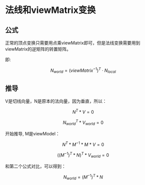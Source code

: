 # 法线和viewMatrix变换

## 公式
正常的顶点变换只需要用点乘viewMatrix即可，但是法线变换需要用到viewMatrix的逆矩阵的转置矩阵。

即:

$$N_{world} = (viewMatrix^{-1})^T \cdot N_{local}$$

## 推导
V是切线向量，N是原本的法向量，因为垂直，所以：

$$N^T*V = 0$$

$$N_{world}^T*V_{world} = 0$$

开始推导, M是viewModel：

$$N^T*M^{-1}*M*V = 0$$

$$((M^{-1})^T*N)^T*V_{world} = 0$$

和第二个公式对比，可以得到：

$$N_{world} = (M^{-1})^T*N$$